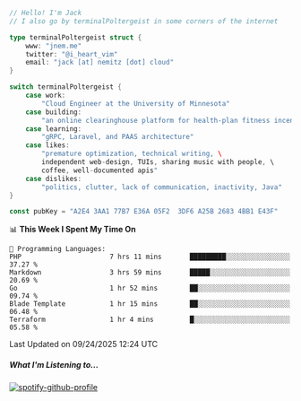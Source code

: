 ```go
// Hello! I'm Jack
// I also go by terminalPoltergeist in some corners of the internet

type terminalPoltergeist struct {
    www: "jnem.me"
    twitter: "@i_heart_vim"
    email: "jack [at] nemitz [dot] cloud"
}

switch terminalPoltergeist {
    case work:
        "Cloud Engineer at the University of Minnesota"
    case building:
        "an online clearinghouse platform for health-plan fitness incentive programs"
    case learning:
        "gRPC, Laravel, and PAAS architecture"
    case likes:
        "premature optimization, technical writing, \
        independent web-design, TUIs, sharing music with people, \
        coffee, well-documented apis"
    case dislikes:
        "politics, clutter, lack of communication, inactivity, Java"
}

const pubKey = "A2E4 3AA1 77B7 E36A 05F2  3DF6 A25B 2683 4BB1 E43F"
```

<!--START_SECTION:waka-->
📊 **This Week I Spent My Time On** 

```text
💬 Programming Languages: 
PHP                      7 hrs 11 mins       █████████░░░░░░░░░░░░░░░░   37.27 % 
Markdown                 3 hrs 59 mins       █████░░░░░░░░░░░░░░░░░░░░   20.69 % 
Go                       1 hr 52 mins        ██░░░░░░░░░░░░░░░░░░░░░░░   09.74 % 
Blade Template           1 hr 15 mins        ██░░░░░░░░░░░░░░░░░░░░░░░   06.48 % 
Terraform                1 hr 4 mins         █░░░░░░░░░░░░░░░░░░░░░░░░   05.58 % 
```


 Last Updated on 09/24/2025 12:24 UTC
<!--END_SECTION:waka-->

##### What I'm Listening to...

[![spotify-github-profile](https://jnem.me/listening-item?maxAge=2592000)](https://jnem.me/listening)
